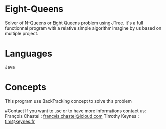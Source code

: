 # Eight-Queens
Solver of N-Queens or Eight Queens problem using JTree.
It's a full functionnal program with a relative simple algorithm imagine by us based on multiple project.

# Languages
Java

# Concepts
This program use BackTracking concept to solve this problem

#Contact
If you want to use or to have more informations contact us: 
François Chastel : francois.chastel@icloud.com 
Timothy Keynes : tim@keynes.fr
